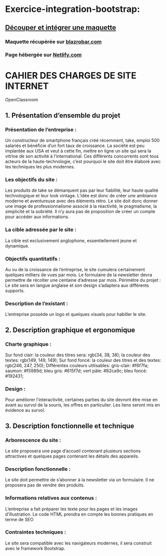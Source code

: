 # Exercice-integration-bootstrap:

## [Découper et intégrer une maquette](https://openclassrooms.com/courses/decouper-et-integrer-une-maquette)

### Maquette récupérée sur [blazrobar.com](http://blazrobar.com/free-psd-website-templates/take-a-free-mobile-app-landing-page-psd-template/)

### Page hébergée sur [Netlify.com](https://focused-kowalevski-b6e649.netlify.com/)

# CAHIER DES CHARGES DE SITE INTERNET
OpenClassroom

## 1. Présentation d’ensemble du projet

### Présentation de l’entreprise :
Un constructeur de smartphone français créé récemment, take,  emploi 500 salariés et bénéficie d’un fort taux de croissance.
La société est peu implantée aux USA et veut à cette fin, mettre en ligne un site qui sera la vitrine de son activité à l’international.
Ces différents concurrents sont tous acteurs de la haute-technologie, c’est pourquoi le site doit être élaboré avec les techniques les plus modernes.

### Les objectifs du site :
Les produits de take  se démarquent pas par leur fiabilité, leur haute qualité technologique et leur look vintage. 
L’idée est donc de créer une ambiance moderne et aventureuse avec des éléments rétro.
Le site doit donc donner une image de professionnalisme associé à la réactivité, le pragmatisme, la simplicité et la sobriété.
Il n’y aura pas de proposition de créer un compte pour accéder aux informations.

### La cible adressée par le site :
La cible est exclusivement anglophone, essentiellement jeune et dynamique.

### Objectifs quantitatifs :
Au vu de la croissance de l’entreprise, le site cumulera certainement quelques milliers de vues par mois.
Le formulaire de la newsletter devra permettre de récolter une centaine d’adresse par mois.
Périmètre du projet :
Le site sera en langue anglaise et son design s’adaptera aux différents supports.

### Description de l’existant :
L’entreprise possède un logo et quelques visuels pour habiller le site.



## 2. Description graphique et ergonomique

### Charte graphique :
Sur fond clair:
la couleur des titres sera: rgb(34, 38, 38);
 	la couleur des textes: rgb(149, 149, 149);
Sur fond foncé:
la couleur des titres et des textes: rgb(246, 247, 250);
Différentes couleurs utilisables:
gris-clair: #f6f7fa;
saumon: #f5989d;
bleu gris: #615f7d;
vert pâle: #82ca9c;
bleu foncé: #192431;

### Design :
Pour améliorer l’interactivité, certaines parties du site devront être mise en avant au survol de la souris, les offres en particulier.
Les liens seront mis en évidence au survol.



## 3. Description fonctionnelle et technique
### Arborescence du site :
Le site proposera une page d’accueil contenant plusieurs sections attractives et quelques pages contenant les détails des appareils.

### Description fonctionnelle : 
Le site doit permettre de s’abonner à la newsletter via un formulaire.
Il ne proposera pas de vendre des produits.

### Informations relatives aux contenus :
L’entreprise a fait préparer les texte pour les pages et les images d’illustration.
Le code HTML prendra en compte les bonnes pratiques en terme de SEO

### Contraintes techniques :
Le site sera compatible avec les navigateurs modernes, il sera construit avec le framework Bootstrap.

